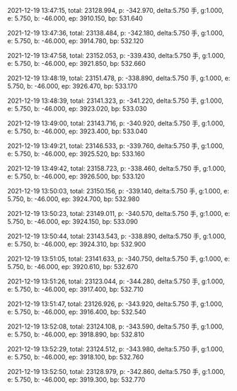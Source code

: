 2021-12-19 13:47:15, total: 23128.994, p: -342.970, delta:5.750 手, g:1.000, e: 5.750, b: -46.000, ep: 3910.150, bp: 531.640

2021-12-19 13:47:36, total: 23138.484, p: -342.180, delta:5.750 手, g:1.000, e: 5.750, b: -46.000, ep: 3914.780, bp: 532.120

2021-12-19 13:47:58, total: 23152.053, p: -339.430, delta:5.750 手, g:1.000, e: 5.750, b: -46.000, ep: 3921.850, bp: 532.660

2021-12-19 13:48:19, total: 23151.478, p: -338.890, delta:5.750 手, g:1.000, e: 5.750, b: -46.000, ep: 3926.470, bp: 533.170

2021-12-19 13:48:39, total: 23141.323, p: -341.220, delta:5.750 手, g:1.000, e: 5.750, b: -46.000, ep: 3923.020, bp: 533.030

2021-12-19 13:49:00, total: 23143.716, p: -340.920, delta:5.750 手, g:1.000, e: 5.750, b: -46.000, ep: 3923.400, bp: 533.040

2021-12-19 13:49:21, total: 23146.533, p: -339.760, delta:5.750 手, g:1.000, e: 5.750, b: -46.000, ep: 3925.520, bp: 533.160

2021-12-19 13:49:42, total: 23158.723, p: -338.460, delta:5.750 手, g:1.000, e: 5.750, b: -46.000, ep: 3926.500, bp: 533.120

2021-12-19 13:50:03, total: 23150.156, p: -339.140, delta:5.750 手, g:1.000, e: 5.750, b: -46.000, ep: 3924.700, bp: 532.980

2021-12-19 13:50:23, total: 23149.011, p: -340.570, delta:5.750 手, g:1.000, e: 5.750, b: -46.000, ep: 3924.150, bp: 533.090

2021-12-19 13:50:44, total: 23143.543, p: -338.890, delta:5.750 手, g:1.000, e: 5.750, b: -46.000, ep: 3924.310, bp: 532.900

2021-12-19 13:51:05, total: 23141.633, p: -340.750, delta:5.750 手, g:1.000, e: 5.750, b: -46.000, ep: 3920.610, bp: 532.670

2021-12-19 13:51:26, total: 23123.044, p: -344.280, delta:5.750 手, g:1.000, e: 5.750, b: -46.000, ep: 3917.400, bp: 532.710

2021-12-19 13:51:47, total: 23126.926, p: -343.920, delta:5.750 手, g:1.000, e: 5.750, b: -46.000, ep: 3916.400, bp: 532.540

2021-12-19 13:52:08, total: 23124.108, p: -343.590, delta:5.750 手, g:1.000, e: 5.750, b: -46.000, ep: 3918.890, bp: 532.810

2021-12-19 13:52:29, total: 23124.512, p: -343.980, delta:5.750 手, g:1.000, e: 5.750, b: -46.000, ep: 3918.100, bp: 532.760

2021-12-19 13:52:50, total: 23128.979, p: -342.860, delta:5.750 手, g:1.000, e: 5.750, b: -46.000, ep: 3919.300, bp: 532.770